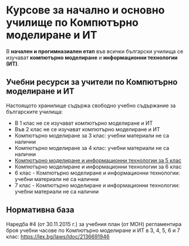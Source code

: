 # Курсове за начално и основно училище по Компютърно моделиране и ИТ

В **начален и прогимназиален етап** във всички български училища се изучават **компютърно моделиране** и **информационни технологии (ИТ)**.

## Учебни ресурси за учители по Компютърно моделиране и ИТ
Настоящото хранилище съдържа свободно учебно съдържание за българските училища:
  - В 1 клас не се изучават компютърно моделиране и ИТ
  - Във 2 клас не се изучават компютърно моделиране и ИТ
  - Компютърно моделиране за 3 клас: учебни материали не са налични
  - Компютърно моделиране за 4 клас: учебни материали не са налични
  - [Компютърно моделиране и информационни технологии за 5 клас](https://github.com/BG-IT-Edu/School-Programming/tree/main/Courses/Computer-Modeling-and-IT/Computer-Modeling-and-IT-5-Class)
  - Компютърно моделиране и информационни технологии за 6 клас
  - 6 клас - Компютърно моделиране и информационни технологии: учебни материали не са налични
  - 7 клас - Компютърно моделиране и информационни технологии: учебни материали не са налични

## Нормативна база

Наредба #4 (от 30.11.2015 г.) за учебния план (от МОН) регламентира броя учебни часове по Компютърно моделиране и ИТ в 3, 4, 5, 6 и 7 клас: https://lex.bg/laws/ldoc/2136691946
